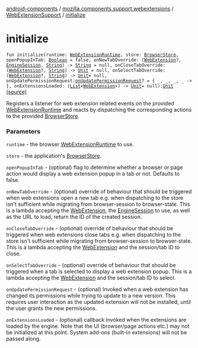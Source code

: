 [android-components](../../index.md) / [mozilla.components.support.webextensions](../index.md) / [WebExtensionSupport](index.md) / [initialize](./initialize.md)

# initialize

`fun initialize(runtime: `[`WebExtensionRuntime`](../../mozilla.components.concept.engine.webextension/-web-extension-runtime/index.md)`, store: `[`BrowserStore`](../../mozilla.components.browser.state.store/-browser-store/index.md)`, openPopupInTab: `[`Boolean`](https://kotlinlang.org/api/latest/jvm/stdlib/kotlin/-boolean/index.html)` = false, onNewTabOverride: (`[`WebExtension`](../../mozilla.components.concept.engine.webextension/-web-extension/index.md)`?, `[`EngineSession`](../../mozilla.components.concept.engine/-engine-session/index.md)`, `[`String`](https://kotlinlang.org/api/latest/jvm/stdlib/kotlin/-string/index.html)`) -> `[`String`](https://kotlinlang.org/api/latest/jvm/stdlib/kotlin/-string/index.html)` = null, onCloseTabOverride: (`[`WebExtension`](../../mozilla.components.concept.engine.webextension/-web-extension/index.md)`?, `[`String`](https://kotlinlang.org/api/latest/jvm/stdlib/kotlin/-string/index.html)`) -> `[`Unit`](https://kotlinlang.org/api/latest/jvm/stdlib/kotlin/-unit/index.html)` = null, onSelectTabOverride: (`[`WebExtension`](../../mozilla.components.concept.engine.webextension/-web-extension/index.md)`?, `[`String`](https://kotlinlang.org/api/latest/jvm/stdlib/kotlin/-string/index.html)`) -> `[`Unit`](https://kotlinlang.org/api/latest/jvm/stdlib/kotlin/-unit/index.html)` = null, onUpdatePermissionRequest: `[`onUpdatePermissionRequest`](../on-update-permission-request.md)`? = { _, _, _, _ -> }, onExtensionsLoaded: (`[`List`](https://kotlinlang.org/api/latest/jvm/stdlib/kotlin.collections/-list/index.html)`<`[`WebExtension`](../../mozilla.components.concept.engine.webextension/-web-extension/index.md)`>) -> `[`Unit`](https://kotlinlang.org/api/latest/jvm/stdlib/kotlin/-unit/index.html)` = null): `[`Unit`](https://kotlinlang.org/api/latest/jvm/stdlib/kotlin/-unit/index.html) [(source)](https://github.com/mozilla-mobile/android-components/blob/master/components/support/webextensions/src/main/java/mozilla/components/support/webextensions/WebExtensionSupport.kt#L164)

Registers a listener for web extension related events on the provided
[WebExtensionRuntime](../../mozilla.components.concept.engine.webextension/-web-extension-runtime/index.md) and reacts by dispatching the corresponding actions to the
provided [BrowserStore](../../mozilla.components.browser.state.store/-browser-store/index.md).

### Parameters

`runtime` - the browser [WebExtensionRuntime](../../mozilla.components.concept.engine.webextension/-web-extension-runtime/index.md) to use.

`store` - the application's [BrowserStore](../../mozilla.components.browser.state.store/-browser-store/index.md).

`openPopupInTab` - (optional) flag to determine whether a browser or page action would
display a web extension popup in a tab or not. Defaults to false.

`onNewTabOverride` - (optional) override of behaviour that should
be triggered when web extensions open a new tab e.g. when dispatching
to the store isn't sufficient while migrating from browser-session
to browser-state. This is a lambda accepting the [WebExtension](../../mozilla.components.concept.engine.webextension/-web-extension/index.md), the
[EngineSession](../../mozilla.components.concept.engine/-engine-session/index.md) to use, as well as the URL to load, return the ID of
the created session.

`onCloseTabOverride` - (optional) override of behaviour that should
be triggered when web extensions close tabs e.g. when dispatching
to the store isn't sufficient while migrating from browser-session
to browser-state. This is a lambda accepting the [WebExtension](../../mozilla.components.concept.engine.webextension/-web-extension/index.md) and
the session/tab ID to close.

`onSelectTabOverride` - (optional) override of behaviour that should
be triggered when a tab is selected to display a web extension popup.
This is a lambda accepting the [WebExtension](../../mozilla.components.concept.engine.webextension/-web-extension/index.md) and the session/tab ID to
select.

`onUpdatePermissionRequest` - (optional) Invoked when a web extension has changed its
permissions while trying to update to a new version. This requires user interaction as
the updated extension will not be installed, until the user grants the new permissions.

`onExtensionsLoaded` - (optional) callback invoked when the extensions are loaded by the
engine. Note that the UI (browser/page actions etc.) may not be initialized at this point.
System add-ons (built-in extensions) will not be passed along.